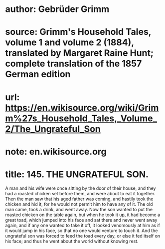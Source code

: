 # author: Gebrüder Grimm
# source: Grimm's Household Tales, volume 1 and volume 2 (1884), translated by Margaret Raine Hunt; complete translation of the 1857 German edition
# url: https://en.wikisource.org/wiki/Grimm%27s_Household_Tales,_Volume_2/The_Ungrateful_Son
# note: en.wikisource.org
# title: 145. THE UNGRATEFUL SON. 

A man and his wife were once sitting by the door of their house, and they had a roasted chicken set before them, and were about to eat it together. Then the man saw that his aged father was coming, and hastily took the chicken and hid it, for he would not permit him to have any of it. The old man came, took a drink, and went away. Now the son wanted to put the roasted chicken on the table again, but when he took it up, it had become a great toad, which jumped into his face and sat there and never went away again, and if any one wanted to take it off, it looked venomously at him as if it would jump in his face, so that no one would venture to touch it. And the ungrateful son was forced to feed the toad every day, or else it fed itself on his face; and thus he went about the world without knowing rest. 

